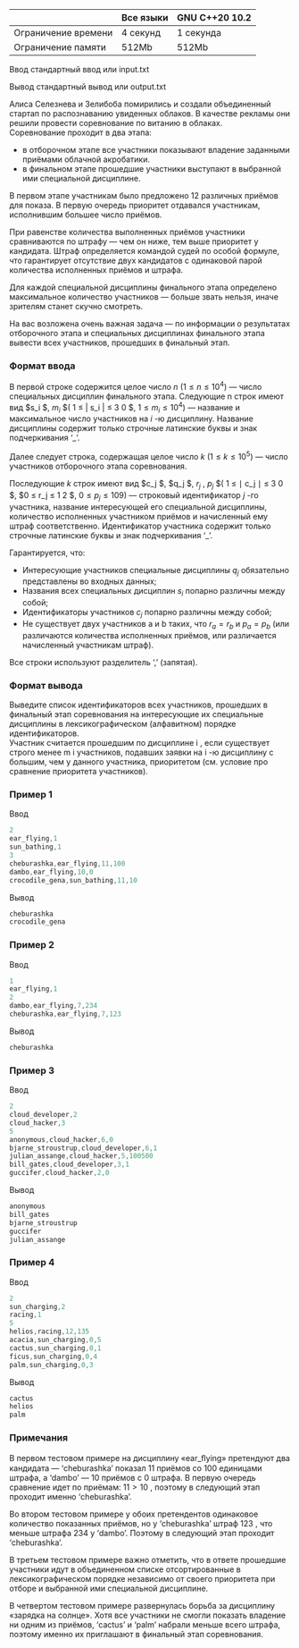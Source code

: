 |           	|        Все языки           	|     GNU C++20 10.2        	|
|---------------------	|----------------------------------	|-----------	|
| Ограничение времени 	| 4 секунд                         	| 1 секунда 	|
| Ограничение памяти  	| 512Mb                            	| 512Mb     	|



Ввод стандартный ввод или input.txt

Вывод стандартный вывод или output.txt     


Алиса Селезнева и Зелибоба помирились и создали объединенный стартап по распознаванию увиденных облаков. 
В качестве рекламы они решили провести соревнование по витанию в облаках.   
Соревнование проходит в два этапа:  
* в отборочном этапе все участники показывают владение заданными приёмами облачной акробатики. 
* в финальном этапе прошедшие участники выступают в выбранной ими специальной дисциплине. 

В первом этапе участникам было предложено $1 2$ различных приёмов для показа. 
В первую очередь приоритет отдавался участникам, исполнившим большее число приёмов. 

При равенстве количества выполненных приёмов участники сравниваются по штрафу — чем он ниже, тем выше приоритет у кандидата. 
Штраф определяется командой судей по особой формуле, что гарантирует отсутствие двух кандидатов с одинаковой парой количества исполненных приёмов и штрафа. 

Для каждой специальной дисциплины финального этапа определено максимальное количество участников — больше звать нельзя, иначе зрителям станет скучно смотреть. 

На вас возложена очень важная задача — по информации о результатах отборочного этапа и специальных дисциплинах финального этапа вывести всех участников, прошедших в финальный этап. 

### Формат ввода ###
В первой строке содержится целое число $n$ $( 1 ≤ n ≤ 10^4 )$ — число специальных дисциплин финального этапа. 
Следующие n строк имеют вид $s_i $, $m_i$ $( 1 ≤ | s_i | ≤ 3 0 $, $1 ≤ m_i ≤ 10^4 )$ — название и максимальное число участников на $i$ -ю дисциплину. 
Название дисциплины содержит только строчные латинские буквы и знак подчеркивания ‘_’. 

Далее следует строка, содержащая целое число $k$ $( 1 ≤ k ≤ 1 0^5 )$ — число участников отборочного этапа соревнования. 

Последующие $k$ строк имеют вид $c_j $, $q_j $, $r_j$ , $p_j$ 
$( 1 ≤  ∣ c_j ∣  ≤ 3 0 $, $0 ≤ r_j ≤ 1 2 $, $0 ≤ p_j ≤ 1 0 9 )$ — строковый идентификатор $j$ -го участника, название интересующей его специальной дисциплины, количество исполненных участником приёмов и начисленный ему штраф соответственно. 
Идентификатор участника содержит только строчные латинские буквы и знак подчеркивания ‘_’. 

Гарантируется, что:  
* Интересующие участников специальные дисциплины $q_j$ обязательно представлены во входных данных; 
* Названия всех специальных дисциплин $s_i$ попарно различны между собой; 
* Идентификаторы участников $c_j$ попарно различны между собой;
* Не существует двух участников a и b таких, что $r_a = r_b$ и $p_a = p_b$ (или различаются количества исполненных приёмов, или различается начисленный участникам штраф). 

Все строки используют разделитель ‘,’ (запятая). 

### Формат вывода ###
Выведите список идентификаторов всех участников, прошедших в финальный этап соревнования на интересующие их специальные дисциплины в лексикографическом (алфавитном) порядке идентификаторов.  
Участник считается прошедшим по дисциплине i , если существует строго менее m i участников, подавших заявки на i -ю дисциплину с большим, чем у данного участника, приоритетом (см. условие про сравнение приоритета участников).


### Пример 1 ###

Ввод
```objectivec
2
ear_flying,1
sun_bathing,1
3
cheburashka,ear_flying,11,100
dambo,ear_flying,10,0
crocodile_gena,sun_bathing,11,10

```
  
Вывод
```objectivec
cheburashka
crocodile_gena

```

### Пример 2 ###

Ввод
```objectivec
1
ear_flying,1
2
dambo,ear_flying,7,234
cheburashka,ear_flying,7,123

```
  
Вывод
```objectivec
cheburashka

```

### Пример 3 ###

Ввод
```objectivec
2
cloud_developer,2
cloud_hacker,3
5
anonymous,cloud_hacker,6,0
bjarne_stroustrup,cloud_developer,6,1
julian_assange,cloud_hacker,5,100500
bill_gates,cloud_developer,3,1
guccifer,cloud_hacker,2,0

```
  
Вывод
```objectivec
anonymous
bill_gates
bjarne_stroustrup
guccifer
julian_assange

```

### Пример 4 ###

Ввод
```objectivec
2
sun_charging,2
racing,1
5
helios,racing,12,135
acacia,sun_charging,0,5
cactus,sun_charging,0,1
ficus,sun_charging,0,4
palm,sun_charging,0,3

```
  
Вывод
```objectivec
cactus
helios
palm

```

### Примечания ###
В первом тестовом примере на дисциплину «ear_ﬂying» претендуют два кандидата — ‘cheburashka’ показал $1 1$ приёмов со $1 0 0$ единицами штрафа, а ‘dambo’ — $1 0$ приёмов с 0 штрафа. В первую очередь сравнение идет по приёмам: $1 1 > 1 0$ , поэтому в следующий этап проходит именно ‘cheburashka’. 

Во втором тестовом примере у обоих претендентов одинаковое количество показанных приёмов, но у ‘cheburashka’ штраф $1 2 3$ , что меньше штрафа $2 3 4$ у ‘dambo’. Поэтому в следующий этап проходит ‘cheburashka’. 

В третьем тестовом примере важно отметить, что в ответе прошедшие участники идут в объединенном списке отсортированные в лексикографическом порядке независимо от своего приоритета при отборе и выбранной ими специальной дисциплине. 

В четвертом тестовом примере развернулась борьба за дисциплину «зарядка на солнце». Хотя все участники не смогли показать владение ни одним из приёмов, ‘cactus’ и ‘palm’ набрали меньше всего штрафа, поэтому именно их приглашают в финальный этап соревнования.
